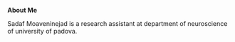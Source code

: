 **About Me**

Sadaf Moaveninejad is a research assistant at department of neuroscience of university of padova.
